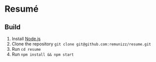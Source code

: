 # Resumé

## Build
1. Install [Node.js](http://nodejs.org/)
2. Clone the repository `git clone git@github.com:remunizz/resume.git`
3. Run `cd resume`
4. Run `npm install && npm start`
